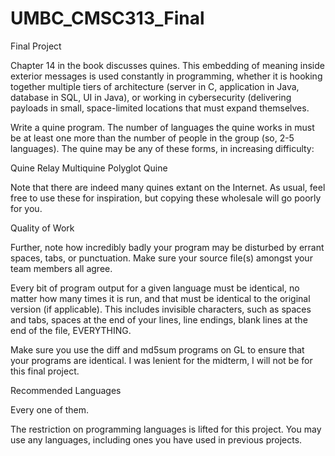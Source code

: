 UMBC_CMSC313_Final
==================

Final Project

Chapter 14 in the book discusses quines. This embedding of meaning inside exterior messages is used constantly in programming, whether it is hooking together multiple tiers of architecture (server in C, application in Java, database in SQL, UI in Java), or working in cybersecurity (delivering payloads in small, space-limited locations that must expand themselves.

Write a quine program. The number of languages the quine works in must be at least one more than the number of people in the group (so, 2-5 languages). The quine may be any of these forms, in increasing difficulty:

Quine Relay
Multiquine
Polyglot Quine

Note that there are indeed many quines extant on the Internet. As usual, feel free to use these for inspiration, but copying these wholesale will go poorly for you.

Quality of Work

Further, note how incredibly badly your program may be disturbed by errant spaces, tabs, or punctuation. Make sure your source file(s) amongst your team members all agree.

Every bit of program output for a given language must be identical, no matter how many times it is run, and that must be identical to the original version (if applicable). This includes invisible characters, such as spaces and tabs, spaces at the end of your lines, line endings, blank lines at the end of the file, EVERYTHING.

Make sure you use the diff and md5sum programs on GL to ensure that your programs are identical. I was lenient for the midterm, I will not be for this final project.

Recommended Languages

Every one of them.

The restriction on programming languages is lifted for this project. You may use any languages, including ones you have used in previous projects.
